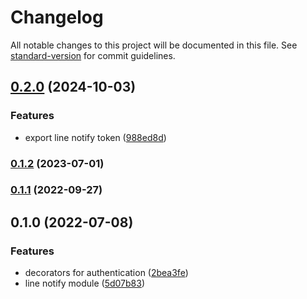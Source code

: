 # Changelog

All notable changes to this project will be documented in this file. See [standard-version](https://github.com/conventional-changelog/standard-version) for commit guidelines.

## [0.2.0](https://github.com/chunkai1312/nest-line-notify/compare/v0.1.2...v0.2.0) (2024-10-03)


### Features

* export line notify token ([988ed8d](https://github.com/chunkai1312/nest-line-notify/commit/988ed8dbde2749c342a98c016fbf094c9d4d085d))

### [0.1.2](https://github.com/chunkai1312/nest-line-notify/compare/v0.1.1...v0.1.2) (2023-07-01)

### [0.1.1](https://github.com/chunkai1312/nest-line-notify/compare/v0.1.0...v0.1.1) (2022-09-27)

## 0.1.0 (2022-07-08)


### Features

* decorators for authentication ([2bea3fe](https://github.com/chunkai1312/nest-line-notify/commit/2bea3fe2bc5437aed33966c997028cd71edb290b))
* line notify module ([5d07b83](https://github.com/chunkai1312/nest-line-notify/commit/5d07b8381b911e4d2d13853997ca4a7df3a39bf6))

